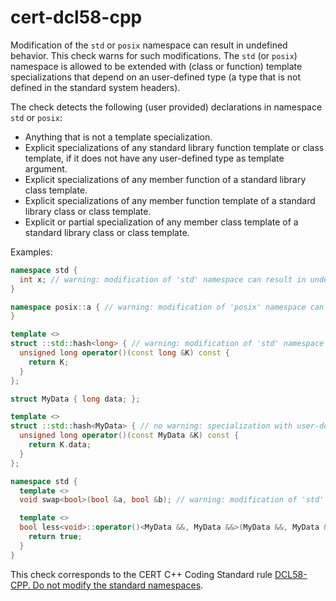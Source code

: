 # cert-dcl58-cpp

Modification of the `std` or `posix` namespace can result in undefined
behavior. This check warns for such modifications. The `std` (or
`posix`) namespace is allowed to be extended with (class or function)
template specializations that depend on an user-defined type (a type
that is not defined in the standard system headers).

The check detects the following (user provided) declarations in
namespace `std` or `posix`:

- Anything that is not a template specialization.
- Explicit specializations of any standard library function template
  or class template, if it does not have any user-defined type as
  template argument.
- Explicit specializations of any member function of a standard
  library class template.
- Explicit specializations of any member function template of a
  standard library class or class template.
- Explicit or partial specialization of any member class template of a
  standard library class or class template.

Examples:

```c++
namespace std {
  int x; // warning: modification of 'std' namespace can result in undefined behavior [cert-dcl58-cpp]
}

namespace posix::a { // warning: modification of 'posix' namespace can result in undefined behavior
}

template <>
struct ::std::hash<long> { // warning: modification of 'std' namespace can result in undefined behavior
  unsigned long operator()(const long &K) const {
    return K;
  }
};

struct MyData { long data; };

template <>
struct ::std::hash<MyData> { // no warning: specialization with user-defined type
  unsigned long operator()(const MyData &K) const {
    return K.data;
  }
};

namespace std {
  template <>
  void swap<bool>(bool &a, bool &b); // warning: modification of 'std' namespace can result in undefined behavior

  template <>
  bool less<void>::operator()<MyData &&, MyData &&>(MyData &&, MyData &&) const { // warning: modification of 'std' namespace can result in undefined behavior
    return true;
  }
}
```

This check corresponds to the CERT C++ Coding Standard rule [DCL58-CPP.
Do not modify the standard
namespaces](https://www.securecoding.cert.org/confluence/display/cplusplus/DCL58-CPP.+Do+not+modify+the+standard+namespaces).

